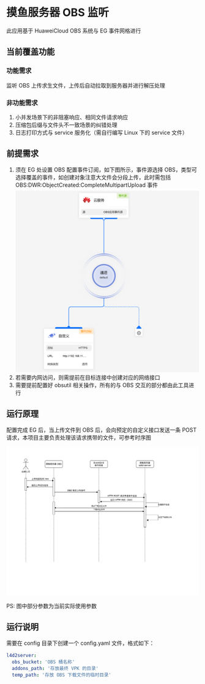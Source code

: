 # 摸鱼服务器 OBS 监听

此应用基于 HuaweiCloud OBS 系统与 EG 事件网格进行

## 当前覆盖功能

### 功能需求

监听 OBS 上传求生文件，上传后自动拉取到服务器并进行解压处理

### 非功能需求

1. 小并发场景下的非阻塞响应、相同文件请求响应
2. 压缩包后缀与文件头不一致场景的纠错处理
3. 日志打印方式与 service 服务化（需自行编写 Linux 下的 service 文件）

## 前提需求

1. 须在 EG 处设置 OBS 配置事件订阅，如下图所示，事件源选择 OBS，类型可选择覆盖的事件，如创建对象注意大文件会分段上传，此时需包括
   OBS:DWR:ObjectCreated:CompleteMultipartUpload 事件
   ![EG 事件配置](./doc_images/hwcloud-eg-subscription.png)
2. 若需要内网访问，则需提前在目标连接中创建对应的网络接口
3. 需要提前配置好 obsutil 相关操作，所有的与 OBS 交互的部分都由此工具进行

## 运行原理

配置完成 EG 后，当上传文件到 OBS 后，会向预定的自定义接口发送一条 POST 请求，本项目主要负责处理该请求携带的文件，可参考时序图

![摸鱼 OBS 时序图](./doc_images/obs_event_handler.png)

PS: 图中部分参数为当前实际使用参数

## 运行说明

需要在 config 目录下创建一个 config.yaml 文件，格式如下：

```yaml
l4d2server:
  obs_bucket: 'OBS 桶名称'
  addons_path: '存放最终 VPK 的目录'
  temp_path: '存放 OBS 下载文件的临时目录'
```
